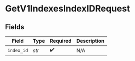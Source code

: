 # GetV1IndexesIndexIDRequest


## Fields

| Field              | Type               | Required           | Description        |
| ------------------ | ------------------ | ------------------ | ------------------ |
| `index_id`         | *str*              | :heavy_check_mark: | N/A                |